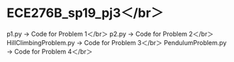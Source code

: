# ECE276B_sp19_pj3＜/br＞
p1.py -> Code for Problem 1＜/br＞
p2.py -> Code for Problem 2＜/br＞
HillClimbingProblem.py -> Code for Problem 3＜/br＞
PendulumProblem.py -> Code for Problem 4＜/br＞
